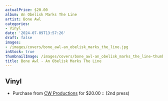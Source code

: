 ```yaml
---
actualPrice: $20.00
album: An Obelisk Marks The Line
artist: Bone Awl
categories:
- Vinyl
date: '2024-07-09T13:57:26'
draft: false
images:
- /images/covers/bone_awl-an_obelisk_marks_the_line.jpg
inStock: true
thumbnailImage: /images/covers/bone_awl-an_obelisk_marks_the_line-thumb.jpg
title: Bone Awl - An Obelisk Marks The Line
---
```


## Vinyl
* Purchase from [CW Productions](https://shop.cwproductions.net/products/bone-awl-an-obelisk-marks-the-line-lp-2nd-press) for $20.00 :: (2nd press)
